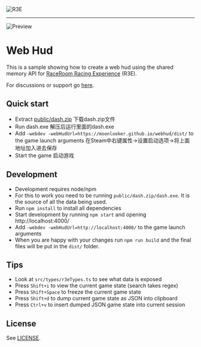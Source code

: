 ![R3E](https://cloud.githubusercontent.com/assets/12783101/8024034/cd3c7c84-0d24-11e5-9e5f-3bf6fbab713f.png)

---

![Preview](https://raw.githubusercontent.com/sector3studios/webhud/master/src/img/preview.jpg)

# Web Hud

This is a sample showing how to create a web hud using the shared memory API for
[RaceRoom Racing Experience][r3e] (R3E).

For discussions or support go [here](https://forum.sector3studios.com/index.php?threads/in-gameplay-web-overlays.12947/).

## Quick start

-   Extract [public/dash.zip](public/dash.zip) 下载dash.zip文件
-   Run dash.exe 解压后运行里面的dash.exe
-   Add `-webdev -webHudUrl=https://moonlooker.github.io/webhud/dist/` to the game launch arguments
    在Steam中右键属性->设置启动选项->将上面地址加入进去保存
-   Start the game 启动游戏

## Development

-   Development requires node/npm
-   For this to work you need to be running `public/dash.zip/dash.exe`. It is the source of all the data being used.
-   Run `npm install` to install all dependencies
-   Start development by running `npm start` and opening http://localhost:4000/
-   Add `-webdev -webHudUrl=http://localhost:4000/` to the game launch arguments
-   When you are happy with your changes run `npm run build` and the final files will be put in the `dist/` folder.

## Tips

-   Look at `src/types/r3eTypes.ts` to see what data is exposed
-   Press `Shift+i` to view the current game state (search takes regex)
-   Press `Shift+Space` to freeze the current game state
-   Press `Shift+d` to dump current game state as JSON into clipboard
-   Press `Ctrl+v` to insert dumped JSON game state into current session

## License

See [LICENSE](LICENSE).

[r3e]: http://game.raceroom.com/
